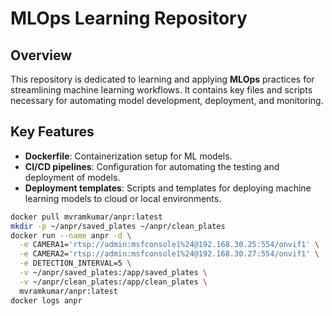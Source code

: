 # MLOps Learning Repository

## Overview

This repository is dedicated to learning and applying **MLOps** practices for streamlining machine learning workflows. It contains key files and scripts necessary for automating model development, deployment, and monitoring.

## Key Features

- **Dockerfile**: Containerization setup for ML models.
- **CI/CD pipelines**: Configuration for automating the testing and deployment of models.
- **Deployment templates**: Scripts and templates for deploying machine learning models to cloud or local environments.

```bash
docker pull mvramkumar/anpr:latest
mkdir -p ~/anpr/saved_plates ~/anpr/clean_plates
docker run --name anpr -d \
  -e CAMERA1='rtsp://admin:msfconsole1%24@192.168.30.25:554/onvif1' \
  -e CAMERA2='rtsp://admin:msfconsole1%24@192.168.30.27:554/onvif1' \
  -e DETECTION_INTERVAL=5 \
  -v ~/anpr/saved_plates:/app/saved_plates \
  -v ~/anpr/clean_plates:/app/clean_plates \
  mvramkumar/anpr:latest
docker logs anpr
```
